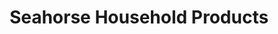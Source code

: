 ---
title: "Seahorse Household Products"
url: /richmond/seahorse-household-products/
shop: Betten
---